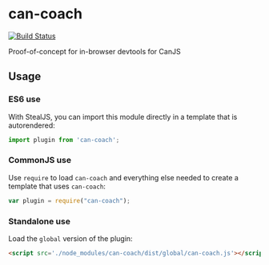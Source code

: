 # can-coach

[![Build Status](https://travis-ci.org/phillipskevin/can-coach.svg?branch=master)](https://travis-ci.org/phillipskevin/can-coach)

Proof-of-concept for in-browser devtools for CanJS

## Usage

### ES6 use

With StealJS, you can import this module directly in a template that is autorendered:

```js
import plugin from 'can-coach';
```

### CommonJS use

Use `require` to load `can-coach` and everything else
needed to create a template that uses `can-coach`:

```js
var plugin = require("can-coach");
```

### Standalone use

Load the `global` version of the plugin:

```html
<script src='./node_modules/can-coach/dist/global/can-coach.js'></script>
```
